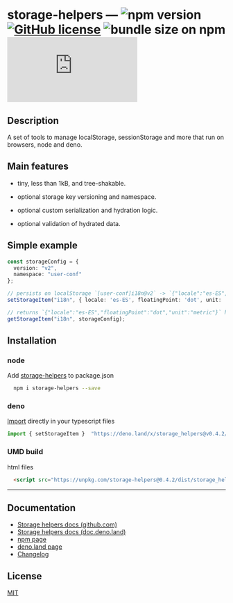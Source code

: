 # storage-helpers &mdash; ![npm version](https://img.shields.io/npm/v/storage-helpers) [![GitHub license](https://img.shields.io/badge/license-MIT-blue.svg)](https://github.com/FaberVitale/storage-helpers/blob/main/LICENSE) ![bundle size on npm](https://img.shields.io/bundlephobia/minzip/storage-helpers) [![type-coverage](https://img.shields.io/badge/dynamic/json.svg?label=type-coverage&prefix=%E2%89%A5&suffix=%&query=$.typeCoverage.atLeast&uri=https%3A%2F%2Fraw.githubusercontent.com%2FFaberVitale%2Fstorage-helpers%2Fmain%2Fpackages%2Fstorage-helpers%2Fpackage.json)](https://github.com/FaberVitale/storage-helpers)

## Description

A set of tools to manage localStorage, sessionStorage and more that run on browsers, node and deno.

## Main features

* tiny, less than 1kB, and tree-shakable.

* optional storage key versioning and namespace.

* optional custom serialization and hydration logic.

* optional validation of hydrated data.

## Simple example

```ts
const storageConfig = {
  version: "v2",
  namespace: "user-conf"
};

// persists on localStorage `[user-conf]i18n@v2` -> `{"locale":"es-ES","floatingPoint":"dot","unit":"metric"}`
setStorageItem("i18n", { locale: 'es-ES', floatingPoint: 'dot', unit: 'metric' }, storageConfig);

// returns `{"locale":"es-ES","floatingPoint":"dot","unit":"metric"}` hydrated
getStorageItem("i18n", storageConfig);

```

## Installation

### node

Add [storage-helpers](https://www.npmjs.com/package/storage-helpers) to package.json

```bash
  npm i storage-helpers --save
```
### deno

[Import](https://deno.land/x/storage_helpers) directly in your typescript files

```ts
import { setStorageItem }  "https://deno.land/x/storage_helpers@v0.4.2/mod.ts";
```

### UMD build

html files

```html
  <script src="https://unpkg.com/storage-helpers@0.4.2/dist/storage_helpers.umd.production.min.js"></script>
```

---

## Documentation

* [Storage helpers docs (github.com)](packages/storage-helpers/docs/modules/storage_helpers.md)
* [Storage helpers docs (doc.deno.land)](https://doc.deno.land/https/deno.land/x/storage_helpers/mod.ts)
* [npm page](https://www.npmjs.com/package/storage-helpers)
* [deno.land page](https://deno.land/x/storage_helpers)
* [Changelog](packages/storage-helpers/CHANGELOG.md)

## License

[MIT](/License)